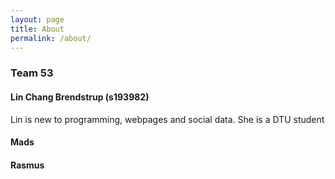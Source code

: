 ```yaml
---
layout: page
title: About
permalink: /about/
---
```

### Team 53 

#### Lin Chang Brendstrup (s193982)
Lin is new to programming, webpages and social data. She is a DTU student

#### Mads

#### Rasmus
